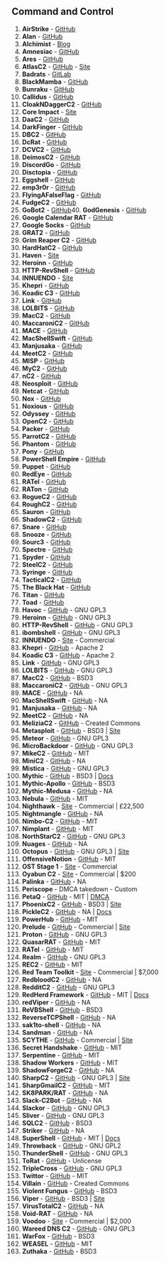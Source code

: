 ##  Command and Control
 
1. **AirStrike** - [GitHub](https://github.com/airstrike/airstrike)
2. **Alan** - [GitHub](https://github.com/alan/alan)
3. **Alchimist** - [Blog](https://alchimist.blog/)
4. **Amnesiac** - [GitHub](https://github.com/amnesiac/amnesiac)
5. **Ares** - [GitHub](https://github.com/ares/ares)
7. **AtlasC2** - [GitHub](https://github.com/atlasC2/atlasc2) - [Site](https://atlasc2.com/)
9. **Badrats** - [GitLab](https://gitlab.com/badrats/badrats)
10. **BlackMamba** - [GitHub](https://github.com/blackmamba/blackmamba)
12. **Bunraku** - [GitHub](https://github.com/bunraku/bunraku)
15. **Callidus** - [GitHub](https://github.com/callidus/callidus)
17. **CloakNDaggerC2** - [GitHub](https://github.com/cloakndagger/c2)
19. **Core Impact** - [Site](https://www.coresecurity.com/products/core-impact)
21. **DaaC2** - [GitHub](https://github.com/daac2/daac2)
23. **DarkFinger** - [GitHub](https://github.com/darkfinger/darkfinger)
24. **DBC2** - [GitHub](https://github.com/dbc2/dbc2)
25. **DcRat** - [GitHub](https://github.com/dcrat/dcrat)
26. **DCVC2** - [GitHub](https://github.com/dcvc2/dcvc2)
27. **DeimosC2** - [GitHub](https://github.com/deimosc2/deimosc2)
28. **DiscordGo** - [GitHub](https://github.com/discordgo/discordgo)
29. **Disctopia** - [GitHub](https://github.com/disctopia/disctopia)
30. **Eggshell** - [GitHub](https://github.com/eggshell/eggshell)
31. **emp3r0r** - [GitHub](https://github.com/emp3r0r/emp3r0r)
35. **FlyingAFalseFlag** - [GitHub](https://github.com/flyingafalseflag/flyingafalseflag)
36. **FudgeC2** - [GitHub](https://github.com/fudgec2/fudgec2)
39. **GoBot2** - [GitHub](https://github.com/gobot2/gobot2)40. **GodGenesis** - [GitHub](https://github.com/godgenesis/godgenesis)
42. **Google Calendar RAT** - [GitHub](https://github.com/googlecalendarrat/googlecalendarrat)
43. **Google Socks** - [GitHub](https://github.com/googlesocks/googlesocks)
44. **GRAT2** - [GitHub](https://github.com/grat2/grat2)
45. **Grim Reaper C2** - [GitHub](https://github.com/grimreaperc2/grimreaperc2)
46. **HardHatC2** - [GitHub](https://github.com/hardhatc2/hardhatc2)
48. **Haven** - [Site](https://haven.io/)
50. **Heroinn** - [GitHub](https://github.com/b23r0/Heroinn)
51. **HTTP-RevShell** - [GitHub](https://github.com/3v4Si0N/HTTP-revshell)
53. **INNUENDO** - [Site](https://www.immunityinc.com/products/innuendo/)
54. **Khepri** - [GitHub](https://github.com/geemion/Khepri)
55. **Koadic C3** - [GitHub](https://github.com/offsecginger/koadic)
56. **Link** - [GitHub](https://github.com/postrequest/link)
57. **LOLBITS** - [GitHub](https://github.com/Kudaes/LOLBITS)
58. **MacC2** - [GitHub](https://github.com/cedowens/MacC2)
59. **MaccaroniC2** - [GitHub](https://github.com/CalfCrusher/MaccaroniC2)
60. **MACE** - [GitHub](https://github.com/nickvangilder/most-average-c2-ever)
61. **MacShellSwift** - [GitHub](https://github.com/cedowens/MacShellSwift)
62. **Manjusaka** - [GitHub](https://github.com/YDHCUI/manjusaka)
63. **MeetC2** - [GitHub](https://github.com/meetc2/meetc2)
65. **MISP** - [GitHub](https://github.com/MISP/MISP)
66. **MyC2** - [GitHub](https://github.com/myc2/myc2)
67. **nC2** - [GitHub](https://github.com/nc2/nc2)
68. **Neosploit** - [GitHub](https://github.com/neosploit/neosploit)
69. **Netcat** - [GitHub](https://github.com/netcat/netcat)
70. **Nox** - [GitHub](https://github.com/nox/nox)
71. **Noxious** - [GitHub](https://github.com/noxious/noxious)
73. **Odyssey** - [GitHub](https://github.com/odyssey/odyssey)
74. **OpenC2** - [GitHub](https://github.com/openc2/openc2)
75. **Packer** - [GitHub](https://github.com/packer/packer)
76. **ParrotC2** - [GitHub](https://github.com/parrotc2/parrotc2)
77. **Phantom** - [GitHub](https://github.com/phantom/phantom)
78. **Pony** - [GitHub](https://github.com/pony/pony)
79. **PowerShell Empire** - [GitHub](https://github.com/EmpireProject/Empire)
80. **Puppet** - [GitHub](https://github.com/puppet/puppet)
82. **RedEye** - [GitHub](https://github.com/redeye/redeye)
83. **RATel** - [GitHub](https://github.com/ratel/ratel)
84. **RATon** - [GitHub](https://github.com/raton/raton)
85. **RogueC2** - [GitHub](https://github.com/roguec2/roguec2)
86. **RoughC2** - [GitHub](https://github.com/roughc2/roughc2)
87. **Sauron** - [GitHub](https://github.com/sauron/sauron)
88. **ShadowC2** - [GitHub](https://github.com/shadowc2/shadowc2)
90. **Snare** - [GitHub](https://github.com/snare/snare)
91. **Snooze** - [GitHub](https://github.com/snooze/snooze)
92. **Sourc3** - [GitHub](https://github.com/sourc3/sourc3)
93. **Spectre** - [GitHub](https://github.com/spectre/spectre)
94. **Spyder** - [GitHub](https://github.com/spyder/spyder)
95. **SteelC2** - [GitHub](https://github.com/steelc2/steelc2)
96. **Syringe** - [GitHub](https://github.com/syringe/syringe)
97. **TacticalC2** - [GitHub](https://github.com/tacticalc2/tacticalc2)
98. **The Black Hat** - [GitHub](https://github.com/theblackhat/theblackhat)
99. **Titan** - [GitHub](https://github.com/titan/titan)
100. **Toad** - [GitHub](https://github.com/toad/toad)
101. **Havoc** - [GitHub](https://github.com/HavocFramework/Havoc) - GNU GPL3
102. **Heroinn** - [GitHub](https://github.com/b23r0/Heroinn) - GNU GPL3
103. **HTTP-RevShell** - [GitHub](https://github.com/3v4Si0N/HTTP-revshell) - GNU GPL3
104. **ibombshell** - [GitHub](https://github.com/ElevenPaths/ibombshell) - GNU GPL3
105. **INNUENDO** - [Site](https://www.immunityinc.com/products/innuendo/) - Commercial
106. **Khepri** - [GitHub](https://github.com/geemion/Khepri) - Apache 2
107. **Koadic C3** - [GitHub](https://github.com/offsecginger/koadic) - Apache 2
108. **Link** - [GitHub](https://github.com/postrequest/link) - GNU GPL3
109. **LOLBITS** - [GitHub](https://github.com/Kudaes/LOLBITS) - GNU GPL3
110. **MacC2** - [GitHub](https://github.com/cedowens/MacC2) - BSD3
111. **MaccaroniC2** - [GitHub](https://github.com/CalfCrusher/MaccaroniC2) - GNU GPL3
112. **MACE** - [GitHub](https://github.com/nickvangilder/most-average-c2-ever) - NA
113. **MacShellSwift** - [GitHub](https://github.com/cedowens/MacShellSwift) - NA
114. **Manjusaka** - [GitHub](https://github.com/YDHCUI/manjusaka) - NA
115. **MeetC2** - [GitHub](https://github.com/CMatri/MeetC2) - NA
116. **MeliziaC2** - [GitHub](https://github.com/demon-i386/MeliziaC2) - Created Commons
118. **Metasploit** - [GitHub](https://github.com/rapid7/metasploit-framework) - BSD3 | [Site](https://metasploit.com)
119. **Meteor** - [GitHub](https://github.com/degenerat3/meteor) - GNU GPL3
121. **MicroBackdoor** - [GitHub](https://github.com/Cr4sh/MicroBackdoor) - GNU GPL3
122. **MikeC2** - [GitHub](https://github.com/mlgualtieri/PurpleTeamSummit/tree/main/Summit-May2021) - MIT
123. **MiniC2** - [GitHub](https://github.com/RickConsole/minic2) - NA
124. **Mistica** - [GitHub](https://github.com/IncideDigital/Mistica) - GNU GPL3
125. **Mythic** - [GitHub](https://github.com/its-a-feature/Mythic) - BSD3 | [Docs](https://docs.mythic-c2.net/)
126. **Mythic-Apollo** - [GitHub](https://github.com/MythicAgents/Apollo) - BSD3
127. **Mythic-Medusa** - [GitHub](https://github.com/MythicAgents/Medusa) - NA
128. **Nebula** - [GitHub](https://github.com/gl4ssesbo1/Nebula) - MIT
129. **Nighthawk** - [Site](https://www.mdsec.co.uk/nighthawk/) - Commercial | £22,500
130. **Nightmangle** - [GitHub](https://github.com/1N73LL1G3NC3x/Nightmangle) - NA
131. **Nimbo-C2** - [GitHub](https://github.com/itaymigdal/Nimbo-C2) - MIT
132. **Nimplant** - [GitHub](https://github.com/chvancooten/NimPlant/blob/main/LICENSE) - MIT
134. **NorthStarC2** - [GitHub](https://github.com/EnginDemirbilek/NorthStarC2) - GNU GPL3
135. **Nuages** - [GitHub](https://github.com/p3nt4/Nuages) - NA
136. **Octopus** - [GitHub](https://github.com/mhaskar/Octopus) - GNU GPL3 | [Site](https://shells.systems/unveiling-octopus-the-pre-operation-c2-for-red-teamers/)
137. **OffensiveNotion** - [GitHub](https://github.com/mttaggart/OffensiveNotion) - MIT
138. **OST Stage 1** - [Site](https://outflank.nl/services/outflank-security-tooling/) - Commercial
139. **Oyabun C2** - [Site](https://redcodelabs.io/oyabun/) - Commercial | $200
140. **Palinka** - [GitHub](https://github.com/lapolis/palinka_c2) - NA
141. **Periscope** - DMCA takedown - Custom
142. **PetaQ** - [GitHub](https://github.com/fozavci/petaqc2) - MIT | [DMCA](https://github.com/github/dmca/blob/master/2023/09/2023-09-26-walmart.md)
143. **PhoenixC2** - [GitHub](https://github.com/screamz2k/PhoenixC2) - BSD3 | [Site](https://phoenixc2.com/)
144. **PickleC2** - [GitHub](https://github.com/xRET2pwn/PickleC2) - NA | [Docs](https://picklec2.readthedocs.io/en/latest/)
146. **PowerHub** - [GitHub](https://github.com/AdrianVollmer/PowerHub) - MIT
147. **Prelude** - [GitHub](https://github.com/preludeorg/) - Commercial | [Site](https://www.prelude.org/)
149. **Proton** - [GitHub](https://github.com/entynetproject/proton) - GNU GPL3
151. **QuasarRAT** - [GitHub](https://github.com/quasar/QuasarRAT) - MIT
152. **RATel** - [GitHub](https://github.com/FrenchCisco/RATel) - MIT
153. **Realm** - [GitHub](https://github.com/spellshift/realm) - GNU GPL3
154. **REC2** - [GitHub](https://github.com/g0h4n/REC2) - MIT
155. **Red Team Toolkit** - [Site](https://www.netspi.com/technology/red-team-toolkit/) - Commercial | $7,000
156. **RedbloodC2** - [GitHub](https://github.com/kira2040k/RedbloodC2) - NA
157. **RedditC2** - [GitHub](https://github.com/kleiton0x00/RedditC2) - GNU GPL3
158. **RedHerd Framework** - [GitHub](https://github.com/redherd-project/redherd-framework) - MIT | [Docs](https://redherd.readthedocs.io)
159. **redViper** - [GitHub](https://github.com/itsKindred/redViper) - NA
160. **ReVBShell** - [GitHub](https://github.com/bitsadmin/revbshell) - BSD3
161. **ReverseTCPShell** - [GitHub](https://github.com/ZHacker13/ReverseTCPShell) - NA
162. **sak1to-shell** - [GitHub](https://github.com/d4rk007/sak1to-shell) - NA
163. **Sandman** - [GitHub](https://github.com/Idov31/Sandman) - NA
164. **SCYTHE** - [GitHub](https://github.com/scythe-io) - Commercial | [Site](https://scythe.io)
165. **Secret Handshake** - [GitHub](https://github.com/jconwell/secret_handshake) - MIT
166. **Serpentine** - [GitHub](https://github.com/jafarlihi/serpentine) - MIT
168. **Shadow Workers** - [GitHub](https://github.com/shadow-workers/shadow-workers) - MIT
169. **ShadowForgeC2** - [GitHub](https://github.com/0xEr3bus/ShadowForgeC2) - NA
170. **SharpC2** - [GitHub](https://github.com/rasta-mouse/SharpC2) - GNU GPL3 | [Site](https://rastamouse.me/2020/05/sharpc2/)
171. **SharpGmailC2** - [GitHub](https://github.com/reveng007/SharpGmailC2) - MIT
173. **SK8PARK/RAT** - [GitHub](https://github.com/slyd0g/) - NA
174. **Slack-C2Bot** - [GitHub](https://github.com/praetorian-inc/slack-c2bot) - NA
175. **Slackor** - [GitHub](https://github.com/n00py/Slackor) - GNU GPL3
176. **Sliver** - [GitHub](https://github.com/BishopFox/sliver) - GNU GPL3
177. **SQLC2** - [GitHub](https://github.com/NetSPI/SQLC2) - BSD3
178. **Striker** - [GitHub](https://github.com/4g3nt47/Striker) - NA
179. **SuperShell** - [GitHub](https://github.com/tdragon6/Supershell/) - MIT | [Docs](https://github.com/tdragon6/Supershell/blob/main/README_EN.md)
180. **Throwback** - [GitHub](https://github.com/silentbreaksec/Throwback) - GNU GPL2
181. **ThunderShell** - [GitHub](https://github.com/Mr-Un1k0d3r/ThunderShell) - GNU GPL3
182. **ToRat** - [GitHub](https://github.com/lu4p/ToRat) - Unlicense
184. **TripleCross** - [GitHub](https://github.com/h3xduck/TripleCross) - GNU GPL3
185. **Twittor** - [GitHub](https://github.com/PaulSec/twittor) - MIT
186. **Villain** - [GitHub](https://github.com/t3l3machus/Villain) - Created Commons
187. **Violent Fungus** - [GitHub](https://github.com/sogonsec/ViolentFungus-C2) - BSD3
188. **Viper** - [GitHub](https://github.com/FunnyWolf/Viper/) - BSD3 | [Site](https://www.yuque.com/viper-en/inh85g/cvucxz)
189. **VirusTotalC2** - [GitHub](https://github.com/D1rkMtr/VirusTotalC2) - NA
190. **Void-RAT** - [GitHub](https://github.com/KadeDev/Void-RAT) - NA
191. **Voodoo** - [Site](https://s2.security/voodoo/) - Commercial | $2,000
192. **Wareed DNS C2** - [GitHub](https://github.com/Faisal-P27/WAREED-DNS-C2) - GNU GPL3
193. **WarFox** - [GitHub](https://github.com/FULLSHADE/WarFox/) - BSD3
194. **WEASEL** - [GitHub](https://github.com/facebookincubator/WEASEL) - MIT
195. **Zuthaka** - [GitHub](https://github.com/pucarasec/zuthaka) - BSD3


